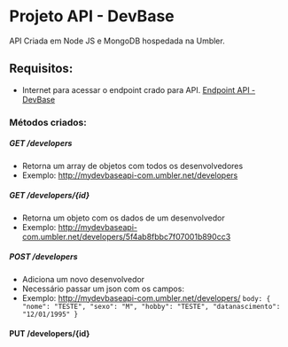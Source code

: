 # Projeto API - DevBase
API Criada em Node JS e MongoDB hospedada na Umbler.

## Requisitos:
* Internet para acessar o endpoint crado para API.
[Endpoint API - DevBase](http://mydevbaseapi-com.umbler.net/)

### Métodos criados:

##### GET /developers
* Retorna um array de objetos com todos os desenvolvedores
* Exemplo: http://mydevbaseapi-com.umbler.net/developers

##### GET /developers/{id}
* Retorna um objeto com os dados de um desenvolvedor
* Exemplo: http://mydevbaseapi-com.umbler.net/developers/5f4ab8fbbc7f07001b890cc3

##### POST /developers
* Adiciona um novo desenvolvedor
* Necessário passar um json com os campos:
* Exemplo: http://mydevbaseapi-com.umbler.net/developers/
`
body: {
  "nome": "TESTE",
  "sexo": "M",
  "hobby": "TESTE",
  "datanascimento": "12/01/1995"
}
`

#### PUT /developers/{id}
